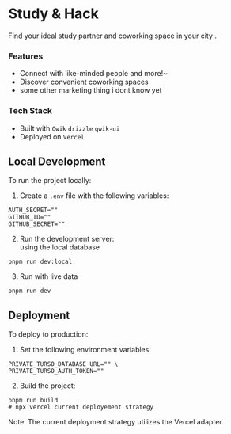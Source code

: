 # Study & Hack

Find your ideal study partner and coworking space in your city
.

### Features
- Connect with like-minded people and more!~
- Discover convenient coworking spaces
- some other marketing  thing i dont know yet

### Tech Stack
- Built with `Qwik` `drizzle` `qwik-ui`
- Deployed on `Vercel`

## Local Development

To run the project locally:

1. Create a `.env` file with the following variables:
  ```
  AUTH_SECRET=""
  GITHUB_ID=""
  GITHUB_SECRET=""
  ```

 2. Run the development server: \
  using the local database

   ```
   pnpm run dev:local
   ```
 3. Run with live data
   ```
   pnpm run dev
  ```

## Deployment

To deploy to production:
1. Set the following environment variables:
  ```
  PRIVATE_TURSO_DATABASE_URL="" \
  PRIVATE_TURSO_AUTH_TOKEN=""
  ```

2. Build the project:
  ```
  pnpm run build
  # npx vercel current deployement strategy
  ```

Note: The current deployment strategy utilizes the Vercel adapter.
